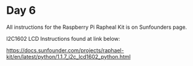 # Day 6


All instructions for the Raspberry Pi Rapheal Kit is on Sunfounders page.

I2C1602 LCD Instructions found at link below:

<https://docs.sunfounder.com/projects/raphael-kit/en/latest/python/1.1.7_i2c_lcd1602_python.html>
